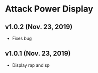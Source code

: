 # Attack Power Display

## v1.0.2 (Nov. 23, 2019)

- Fixes bug

## v1.0.1 (Nov. 23, 2019)

- Display rap and sp

